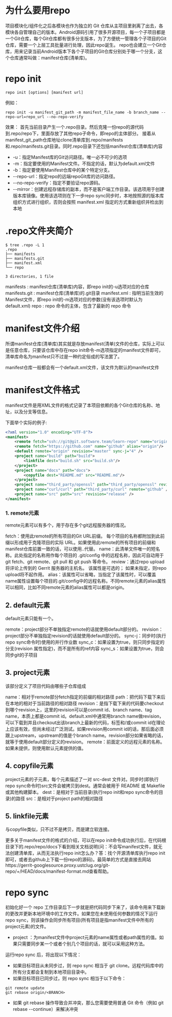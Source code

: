 
# 为什么要用repo
项目模块化/组件化之后各模块也作为独立的 Git 仓库从主项目里剥离了出去，各模块各自管理自己的版本。Android源码引用了很多开源项目，每一个子项目都是一个Git仓库，每个Git仓库都有很多分支版本，为了方便统一管理各个子项目的Git仓库，需要一个上层工具批量进行处理，因此repo诞生。
repo也会建立一个Git仓库，用来记录当前Android版本下各个子项目的Git仓库分别处于哪一个分支，这个仓库通常叫做：manifest仓库(清单库)。


# repo init
```shell
repo init [options] [manifest url]
```
例如：
```shell
repo init -u manifest_git_path -m manifest_file_name -b branch_name --repo-url=repo_url --no-repo-verify
```
效果：
首先当前目录产生一个.repo目录。然后克隆一份repo的源代码到.repo/repo下，里面存放了其他repo子命令，即repo的主体部分。
接着从manifest_git_path仓库地址clone清单库到.repo/manifests和.repo/manifests.git目录。同时.repo目录下还包括manifest仓库(清单库)内容


* -u：指定Manifest库的Git访问路径。唯一必不可少的选项
* -m：指定要使用的Manifest文件。不指定的话，默认为default.xml文件
* -b：指定要使用Manifest仓库中的某个特定分支。
* --repo-url：指定repo的远端repoGit库的访问路径。
* --no-repo-verify：指定不要验证repo源码。
* --mirror：创建远程存储库的副本，而不是客户端工作目录。该选项用于创建版本库镜像。使用该选项则在下一步repo sync同步时，本地按照源的版本库组织方式进行组织，否则会按照 manifest.xml 指定的方式重新组织并检出到本地


# .repo文件夹简介
```shell
$ tree .repo -L 1
.repo
├── manifests
├── manifests.git
├── manifest.xml
└── repo

3 directories, 1 file
```

manifests : manifest仓库(清单库)内容，即repo init的-u选项对应的仓库
manifests.git : manifest仓库(清单库)的.git目录
manifest.xml : 指明当前生效的Manifest文件，即repo init的-m选项对应的参数(没有该选项时默认为default.xml)
repo : repo 命令的主体，包含了最新的 repo 命令


# manifest文件介绍
所谓manifest仓库(清单库)其实就是存放manifest(清单)文件的仓库，实际上可以是任意仓库，只要该仓库中存在repo init命令-m选项指定的manifest文件即可，清单库命名为manifest只不过是一种约定俗成的写法罢了。

manifest仓库一般都会有一个default.xml文件，该文件为默认的manifest文件

# manifest文件格式
manifest文件是用XML文件的格式记录了本项目依赖的各个Git仓库的名称、地址，以及分支等信息。

下面举个实际的例子:
```xml
<?xml version="1.0" encoding="UTF-8"?>
<manifest>
    <remote fetch="ssh://git@git.software.team/learn-repo" name="origin" review="http://xxx.xxx.xxx:8080"/>
    <remote fetch="https://github.com" name="github" alias="origin"/>
    <default remote="origin" revision="master" sync-j="4" />
    <project name="build" path="build">
        <linkfile dest="build.sh" src="build.sh"/>
    </project>
    <project name="docs" path="docs">
        <copyfile dest="README.md" src="README.md"/>
    </project>
    <project name="third_party/openssl" path="third_party/openssl" revision="OpenSSL_1_1_1l" />
    <project name="curl/curl" path="third_party/curl" remote="github" />
    <project name="src" path="src" revision="release" />
</manifest>
```
### 1. remote元素
remote元素可以有多个，用于存在多个git远程服务器的情况。

fetch：使用此remote的所有项目的Git URL前缀。 每个项目的名称都附加到此前缀以形成用于克隆项目的实际 URL。如果使用此remote的所有项目的前缀和manifest仓库前置一致的话，可以使用..代替。
name：此清单文件唯一的短名称。此处指定的名称用作每个项目的 .git/config 中的远程名称，因此可自动用于 git fetch、git remote、git pull 和 git push 等命令。
review：通过repo upload将评论上传到的 Gerrit 服务器的主机名。 该属性是可选的； 如果未指定，则repo upload将不起作用。
alias：该属性可以省略，当指定了该属性时，可以覆盖name属性设置每个项目的.git/config中的远程名称。不同remote元素的alias属性可以相同，比如不同remote元素的alias属性可以都是origin。
## 2. default元素
default元素只能有一个。

remote：project部分不单独指定remote的话就使用default部分的。
revision：project部分不单独指定revision的话就使用default部分的。
sync-j：同步时(执行repo sync命令时)使用的并行作业数
sync_c：如果设置为true，则只同步指定的分支(revision 属性指定)，而不是所有的ref内容
sync_s：如果设置为true，则会同步git的子项目
## 3. project元素
该部分定义了项目代码由哪些子仓库组成

name：相对于remote部分fetch指定的前缀的相对路径
path：把代码下载下来后在本地的相对于当前路径的相对路径
revision：是指下载下来的代码要checkout到哪个revision上，这里的revision可以是commit id、branch name、tag name，本质上都是commit id。default.xml中通常用branch name做revision，可以下载到并且checkout出该branch上最新的代码，标签和/或commit id在理论上应该有效，但尚未经过广泛测试。如果revision用commit id的话，那后面必须跟上upstream，upstream的值是个branch name。revision部分如果省略的话，就等于使用default部分定义的revision。
remote：前面定义的远程元素的名称。如果未提供，则使用默认元素提供的值。
## 4. copyfile元素
project元素的子元素，每个元素描述了一对 src-dest 文件对。同步时(即执行repo sync命令时)src文件会被拷贝到dest。通常会被用于 README 或 Makefile 或其他构建脚本。
dest：是相对于当前目录(执行repo init和repo sync命令的目录)的路径
src：是相对于project path的相对路径

## 5. linkfile元素
与copyfile类似，只不过不是拷贝，而是建立软连接。

更多关于manifest文件的格式的介绍，可以在repo init命令成功执行后，在代码根目录下的.repo/repo/docs下看到相关文档说明(问：不会写manifest文件，就无法创建清单库，从而无法执行repo init怎么办？答：找个开源清单库执行repo init即可，或者去github上下载一份repo的源码)。最简单的方式是直接去网站https://gerrit-googlesource.proxy.ustclug.org/git-repo/+/HEAD/docs/manifest-format.md查看帮助。

# repo sync
初始化好一个 repo 工作目录后下一步就是把代码同步下来了，该命令用来下载新的更改并更新本地环境中的工作文件。如果您在未使用任何参数的情况下运行 repo sync，则该操作会同步所有项目(所有项目是指manifest文件中所有的project元素)的文件。

* project ：为manifest文件中project元素的name属性或者path属性的值。如果只需要同步某一个或者个别几个项目的话，就可以采用这种方法。

运行repo sync 后，将出现以下情况：
* 如果目标项目从未同步过，则 repo sync 相当于 git clone。远程代码库中的所有分支都会复制到本地项目目录中。
* 如果目标项目已同步过，则 repo sync 相当于以下命令：
```shell
git remote update
git rebase origin/<BRANCH>
```
* 如果 git rebase 操作导致合并冲突，那么您需要使用普通 Git 命令（例如 git rebase --continue）来解决冲突